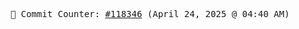 <p align="center">
    <samp>
        📮 Commit Counter: <a href="https://github.com/Javascript-void0/Javascript-void0/commits/main">#118346</a> (April 24, 2025 @ 04:40 AM)
    </samp>
</p>